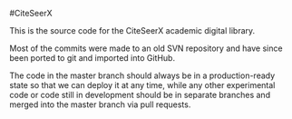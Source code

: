 #CiteSeerX

This is the source code for the CiteSeerX academic digital library. 

Most of the commits were made to an old SVN repository and have since been ported to git and imported into GitHub.

The code in the master branch should always be in a production-ready state so that we can deploy it at any time, while any other experimental code or code still in development should be in separate branches and merged into the master branch via pull requests.

